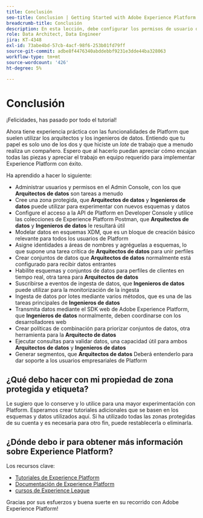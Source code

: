 ```yaml
---
title: Conclusión
seo-title: Conclusion | Getting Started with Adobe Experience Platform for Data Architects and Data Engineers
breadcrumb-title: Conclusión
description: En esta lección, debe configurar los permisos de usuario de Adobe Experience Platform mediante el Admin Console de Adobe.
role: Data Architect, Data Engineer
jira: KT-4348
exl-id: 73abe4bd-57cb-4acf-98f6-253b01fd79ff
source-git-commit: adbe8f4476340abddebbf9231e3dde44ba328063
workflow-type: tm+mt
source-wordcount: '426'
ht-degree: 5%

---
```


# Conclusión

<!--5min-->

¡Felicidades, has pasado por todo el tutorial!

Ahora tiene experiencia práctica con las funcionalidades de Platform que suelen utilizar los arquitectos y los ingenieros de datos. Entiendo que tu papel es solo uno de los dos y que hiciste un _lote_ de trabajo que a menudo realiza un compañero. Espero que al hacerlo puedan apreciar cómo encajan todas las piezas y apreciar el trabajo en equipo requerido para implementar Experience Platform con éxito.

Ha aprendido a hacer lo siguiente:

* Administrar usuarios y permisos en el Admin Console, con los que **Arquitectos de datos** son tareas a menudo
* Cree una zona protegida, que **Arquitectos de datos** y **Ingenieros de datos** puede utilizar para experimentar con nuevos esquemas y datos
* Configure el acceso a la API de Platform en Developer Console y utilice las colecciones de Experience Platform Postman, que **Arquitectos de datos** y **Ingenieros de datos** le resultará útil
* Modelar datos en esquemas XDM, que es un bloque de creación básico relevante para todos los usuarios de Platform
* Asigne identidades a áreas de nombres y agréguelas a esquemas, lo que supone una tarea crítica de **Arquitectos de datos** para unir perfiles
* Crear conjuntos de datos que **Arquitectos de datos** normalmente está configurado para recibir datos entrantes
* Habilite esquemas y conjuntos de datos para perfiles de clientes en tiempo real, otra tarea para **Arquitectos de datos**
* Suscribirse a eventos de ingesta de datos, que **Ingenieros de datos** puede utilizar para la monitorización de la ingesta
* Ingesta de datos por lotes mediante varios métodos, que es una de las tareas principales de **Ingenieros de datos**
* Transmita datos mediante el SDK web de Adobe Experience Platform, que **Ingenieros de datos** normalmente, deben coordinarse con los desarrolladores web
* Crear políticas de combinación para priorizar conjuntos de datos, otra herramienta para la **Arquitecto de datos**
* Ejecutar consultas para validar datos, una capacidad útil para ambos **Arquitectos de datos** y **Ingenieros de datos**
* Generar segmentos, que **Arquitectos de datos** Deberá entenderlo para dar soporte a los usuarios empresariales de Platform



## ¿Qué debo hacer con mi propiedad de zona protegida y etiqueta?

Le sugiero que lo conserve y lo utilice para una mayor experimentación con Platform. Esperamos crear tutoriales adicionales que se basen en los esquemas y datos utilizados aquí. Si ha utilizado todas las zonas protegidas de su cuenta y es necesaria para otro fin, puede restablecerla o eliminarla.

## ¿Dónde debo ir para obtener más información sobre Experience Platform?

Los recursos clave:

* [Tutoriales de Experience Platform](https://experienceleague.adobe.com/docs/platform-learn/tutorials/overview.html?lang=es)
* [Documentación de Experience Platform](https://experienceleague.adobe.com/docs/experience-platform/landing/home.html?lang=es)
* [cursos de Experience League](https://experienceleague.adobe.com/?lang=es#dashboard/learning)

Gracias por sus esfuerzos y buena suerte en su recorrido con Adobe Experience Platform!
